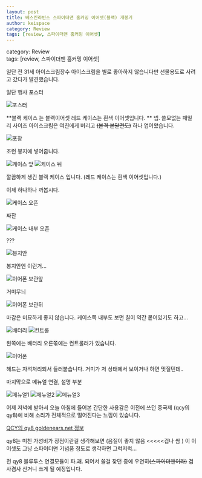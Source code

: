 ```yaml
---
layout: post
title: 베스킨라빈스 스파이더맨 홈커밍 이어셋(블랙) 개봉기 
author: keispace
category: Review
tags: [review, 스파이더맨 홈커밍 이어셋]
---
```


category: Review  
tags: [review, 스파이더맨 홈커밍 이어셋]  

일단 전 31세 아이스크림장수 아이스크림을 별로 좋아하지 않습니다만 선물용도로 사려고 갔다가 발견했습니다. 


일단 행사 포스터 

![포스터](../images/2017-07-06-베스킨라빈스_이어셋_개봉기/00.jpg)

**블랙 케이스 는 블랙이어셋 레드 케이스는 흰색 이어셋입니다. **
넵. 쓸모없는 패밀리 사이즈 아이스크림은 여친에게 버리고 ~~(본격 본말전도)~~ 하나 업어왔습니다. 

![포장](../images/2017-07-06-베스킨라빈스_이어셋_개봉기/01.jpg)

조런 봉지에 넣어줍니다. 

![케이스 앞](../images/2017-07-06-베스킨라빈스_이어셋_개봉기/02.jpg)
![케이스 뒤](../images/2017-07-06-베스킨라빈스_이어셋_개봉기/03.jpg)

깔끔하게 생긴 블랙 케이스 입니다. (레드 케이스는 흰색 이어셋입니다.)

이제 하나하나 까봅시다. 

![케이스 오픈](../images/2017-07-06-베스킨라빈스_이어셋_개봉기/04.jpg)

짜잔 

![케이스 내부 오픈](../images/2017-07-06-베스킨라빈스_이어셋_개봉기/05.jpg)

???

![봉지안](../images/2017-07-06-베스킨라빈스_이어셋_개봉기/06.jpg)

봉지안엔 이런거...

![이어폰 보관앞](../images/2017-07-06-베스킨라빈스_이어셋_개봉기/07.jpg)

거미무늬 

![이어폰 보관뒤](../images/2017-07-06-베스킨라빈스_이어셋_개봉기/08.jpg)

마감은 미묘하게 좋지 않습니다. 케이스쪽 내부도 보면 칠이 약간 뭍어있기도 하고...

![배터리](../images/2017-07-06-베스킨라빈스_이어셋_개봉기/09.jpg)
![컨트롤](../images/2017-07-06-베스킨라빈스_이어셋_개봉기/10.jpg)

왼쪽에는 배터리 오른쪾에는 컨트롤러가 있습니다. 

![이어폰](../images/2017-07-06-베스킨라빈스_이어셋_개봉기/11.jpg)

헤드는 자석처리되서 들러붙습니다. 거미가 저 상태에서 보이거나 하면 멋질텐데..

마지막으로 메뉴얼 연결, 설명 부분 

![메뉴얼1](../images/2017-07-06-베스킨라빈스_이어셋_개봉기/12.jpg)
![메뉴얼2](../images/2017-07-06-베스킨라빈스_이어셋_개봉기/13.jpg)
![메뉴얼3](../images/2017-07-06-베스킨라빈스_이어셋_개봉기/14.jpg)



어제 저녁에 받아서 오늘 아침에 들어본 간단한 사용감은 이전에 쓰던 중국제 (qcy의 qy8)에 비해 소리가 전체적으로 떨어진다는 느낌이 있습니다. 

[QCY의 qy8 goldenears.net 정보](http://goldenears.net/board/GR_Earphones/5973450)

qy8는 미친 가성비가 장점이란걸 생각해보면  (음질이 좋지 않음 <<<<<겁나 쌈 ) 이 이어셋도 그냥 스파이더맨 기념품 정도로 생각하면 그럭저럭...

전 qy8 블루투스 연결모듈이 파.괘. 되어서 쓸걸 찾던 중에 우연히~~(스파이더맨이라)~~ 겸사겸사 산거니 쓰게 될 예정입니다. 

